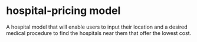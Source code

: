# hospital-pricing model 
A hospital model that will enable users to input their location and a desired medical procedure to find the hospitals near them that offer the lowest cost.
